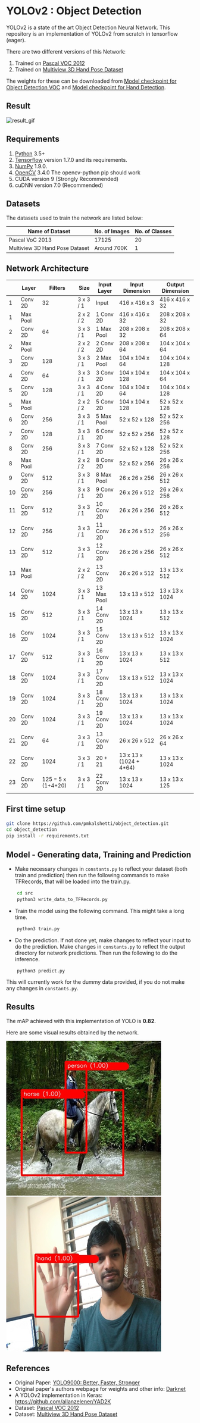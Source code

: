 # YOLOv2 : Object Detection

YOLOv2 is a state of the art Object Detection Neural Network. This repository is an implementation of YOLOv2 from scratch in tensorflow (eager).

There are two different versions of this Network:
1. Trained on [Pascal VOC 2012](http://host.robots.ox.ac.uk/pascal/VOC/voc2012/)
2. Trained on [Multiview 3D Hand Pose Dataset](http://www.rovit.ua.es/dataset/mhpdataset/)

The weights for these can be downloaded from [Model checkpoint for Object Detection VOC](http://bit.ly/2KC9pdH) and [Model checkpoint for Hand Detection](http://bit.ly/2wdYIL1).

## Result
![result_gif](animation.gif)

## Requirements
1. [Python](https://www.python.org/) 3.5+
2. [Tensorflow](https://www.tensorflow.org/) version 1.7.0 and its requirements.
3. [NumPy](http://www.numpy.org/) 1.9.0.
4. [OpenCV](https://opencv.org/) 3.4.0 The opencv-python pip should work
5. CUDA version 9 (Strongly Recommended)
6. cuDNN version 7.0 (Recommended)


## Datasets
The datasets used to train the network are listed below:

| Name of Dataset | No. of Images | No. of Classes |
|-----------------|---------------|----------------|
| Pascal VoC 2013 | 17125         | 20             |
| Multiview 3D Hand Pose Dataset | Around 700K | 1         |


## Network Architecture
|    | Layer    | Filters | Size      | Input Layer | Input Dimension  | Output Dimension |
| -- | -------- | ------- | --------- | ----------- | ---------------- | ---------------- |
| 1  | Conv 2D  | 32      | 3 x 3 / 1 | Input       | 416 x 416 x 3    | 416 x 416 x 32   | 
| 1  | Max Pool |         | 2 x 2 / 2 | 1 Conv 2D   | 416 x 416 x 32   | 208 x 208 x 32   |
| 2  | Conv 2D  | 64      | 3 x 3 / 1 | 1 Max Pool  | 208 x 208 x 32   | 208 x 208 x 64   | 
| 2  | Max Pool |         | 2 x 2 / 2 | 2 Conv 2D   | 208 x 208 x 64   | 104 x 104 x 64   |
| 3  | Conv 2D  | 128     | 3 x 3 / 1 | 2 Max Pool  | 104 x 104 x 64   | 104 x 104 x 128  |
| 4  | Conv 2D  | 64      | 3 x 3 / 1 | 3 Conv 2D   | 104 x 104 x 128  | 104 x 104 x 64   |
| 5  | Conv 2D  | 128     | 3 x 3 / 1 | 4 Conv 2D   | 104 x 104 x 64   | 104 x 104 x 128  | 
| 5  | Max Pool |         | 2 x 2 / 2 | 5 Conv 2D   | 104 x 104 x 128  | 52  x 52  x 128  |
| 6  | Conv 2D  | 256     | 3 x 3 / 1 | 5 Max Pool  | 52  x 52  x 128  | 52  x 52  x 256  |
| 7  | Conv 2D  | 128     | 3 x 3 / 1 | 6 Conv 2D   | 52  x 52  x 256  | 52  x 52  x 128  |
| 8  | Conv 2D  | 256     | 3 x 3 / 1 | 7 Conv 2D   | 52  x 52  x 128  | 52  x 52  x 256  | 
| 8  | Max Pool |         | 2 x 2 / 2 | 8 Conv 2D   | 52  x 52  x 256  | 26  x 26  x 256  |
| 9  | Conv 2D  | 512     | 3 x 3 / 1 | 8 Max Pool  | 26  x 26  x 256  | 26  x 26  x 512  |
| 10 | Conv 2D  | 256     | 3 x 3 / 1 | 9 Conv 2D   | 26  x 26  x 512  | 26  x 26  x 256  |
| 11 | Conv 2D  | 512     | 3 x 3 / 1 | 10 Conv 2D  | 26  x 26  x 256  | 26  x 26  x 512  |
| 12 | Conv 2D  | 256     | 3 x 3 / 1 | 11 Conv 2D  | 26  x 26  x 512  | 26  x 26  x 256  |
| 13 | Conv 2D  | 512     | 3 x 3 / 1 | 12 Conv 2D  | 26  x 26  x 256  | 26  x 26  x 512  | 
| 13 | Max Pool |         | 2 x 2 / 2 | 13 Conv 2D  | 26  x 26  x 512  | 13  x 13  x 512  |
| 14 | Conv 2D  | 1024    | 3 x 3 / 1 | 13 Max Pool | 13  x 13  x 512  | 13  x 13  x 1024 |
| 15 | Conv 2D  | 512     | 3 x 3 / 1 | 14 Conv 2D  | 13  x 13  x 1024 | 13  x 13  x 512  |
| 16 | Conv 2D  | 1024    | 3 x 3 / 1 | 15 Conv 2D  | 13  x 13  x 512  | 13  x 13  x 1024 |
| 17 | Conv 2D  | 512     | 3 x 3 / 1 | 16 Conv 2D  | 13  x 13  x 1024 | 13  x 13  x 512  |
| 18 | Conv 2D  | 1024    | 3 x 3 / 1 | 17 Conv 2D  | 13  x 13  x 512  | 13  x 13  x 1024 |
| 19 | Conv 2D  | 1024    | 3 x 3 / 1 | 18 Conv 2D  | 13  x 13  x 1024 | 13  x 13  x 1024 |
| 20 | Conv 2D  | 1024    | 3 x 3 / 1 | 19 Conv 2D  | 13  x 13  x 1024 | 13  x 13  x 1024 |
| 21 | Conv 2D  | 64      | 3 x 3 / 1 | 13 Conv 2D  | 26  x 26  x 512  | 26  x 26  x 64   |
| 22 | Conv 2D  | 1024    | 3 x 3 / 1 | 20 + 21 | 13  x 13  x (1024 + 4*64) | 13  x 13  x 1024 |
| 23 | Conv 2D  | 125 = 5 x (1+4+20) | 3 x 3 / 1 | 22 Conv 2D  | 13  x 13  x 1024 | 13  x 13  x 125 |


## First time setup
```bash
git clone https://github.com/pmkalshetti/object_detection.git
cd object_detection
pip install -r requirements.txt
```


## Model - Generating data, Training and Prediction
* Make necessary changes in `constants.py` to reflect your dataset (both train and prediction) then run the following commands to make TFRecords, that will be loaded into the train.py.
```bash
    cd src
    python3 write_data_to_TFRecords.py
```
* Train the model using the following command. This might take a long time.
```bash
    python3 train.py
```
* Do the prediction. If not done yet, make changes to reflect your input to do the prediction. Make changes in `constants.py` to reflect the output directory for network predictions. Then run the following to do the inference.
```
    python3 predict.py
```
This will currently work for the dummy data provided, if you do not make any changes in `constants.py`.


## Results
The mAP achieved with this implementation of YOLO is **0.82**.

Here are some visual results obtained by the network.

![Object detection on VOC](https://github.com/pmkalshetti/object_detection_old/blob/master/data/imgs_out/000022.jpg?raw=true)
![Hand detection](https://github.com/pmkalshetti/object_detection_old/blob/master/hand_detection/imgs_out/img_out.jpg?raw=true)


## References
 - Original Paper: [YOLO9000: Better, Faster, Stronger](https://arxiv.org/abs/1612.08242)
 - Original paper's authors webpage for weights and other info: [Darknet](https://pjreddie.com/darknet/yolo/)
 - A YOLOv2 implementation in Keras: https://github.com/allanzelener/YAD2K
 - Dataset: [Pascal VOC 2012](http://host.robots.ox.ac.uk/pascal/VOC/voc2012/)
 - Dataset: [Multiview 3D Hand Pose Dataset](http://www.rovit.ua.es/dataset/mhpdataset/)
